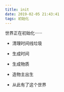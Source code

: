 ```yaml
---
title: init
date: 2019-02-05 21:43:41
tags: 初始化
---
```


世界正在初始化······

- 清理时间线垃圾
  
- 生成时间

- 生成物质

- 造物主出生

- 从此有了这个世界
